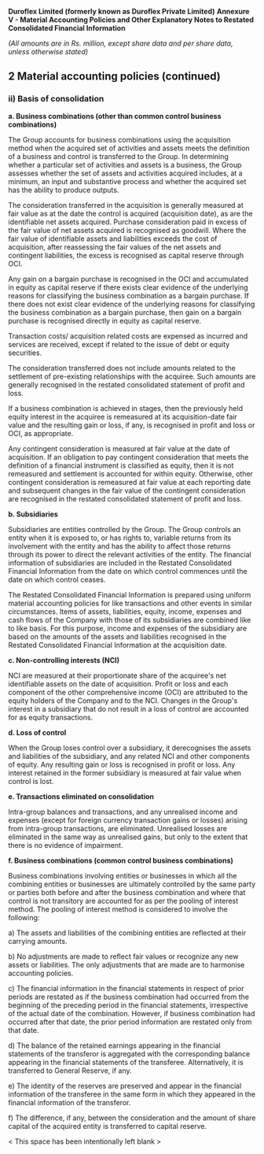 **Duroflex Limited (formerly known as Duroflex Private Limited)**
**Annexure V - Material Accounting Policies and Other Explanatory Notes to Restated Consolidated Financial Information**

*(All amounts are in Rs. million, except share data and per share data, unless otherwise stated)*

## 2 Material accounting policies (continued)

### ii) Basis of consolidation

**a. Business combinations (other than common control business combinations)**

The Group accounts for business combinations using the acquisition method when the acquired set of activities and assets meets the definition of a business and control is transferred to the Group. In determining whether a particular set of activities and assets is a business, the Group assesses whether the set of assets and activities acquired includes, at a minimum, an input and substantive process and whether the acquired set has the ability to produce outputs.

The consideration transferred in the acquisition is generally measured at fair value as at the date the control is acquired (acquisition date), as are the identifiable net assets acquired. Purchase consideration paid in excess of the fair value of net assets acquired is recognised as goodwill. Where the fair value of identifiable assets and liabilities exceeds the cost of acquisition, after reassessing the fair values of the net assets and contingent liabilities, the excess is recognised as capital reserve through OCI.

Any gain on a bargain purchase is recognised in the OCI and accumulated in equity as capital reserve if there exists clear evidence of the underlying reasons for classifying the business combination as a bargain purchase. If there does not exist clear evidence of the underlying reasons for classifying the business combination as a bargain purchase, then gain on a bargain purchase is recognised directly in equity as capital reserve.

Transaction costs/ acquisition related costs are expensed as incurred and services are received, except if related to the issue of debt or equity securities.

The consideration transferred does not include amounts related to the settlement of pre-existing relationships with the acquiree. Such amounts are generally recognised in the restated consolidated statement of profit and loss.

If a business combination is achieved in stages, then the previously held equity interest in the acquiree is remeasured at its acquisition-date fair value and the resulting gain or loss, if any, is recognised in profit and loss or OCI, as appropriate.

Any contingent consideration is measured at fair value at the date of acquisition. If an obligation to pay contingent consideration that meets the definition of a financial instrument is classified as equity, then it is not remeasured and settlement is accounted for within equity. Otherwise, other contingent consideration is remeasured at fair value at each reporting date and subsequent changes in the fair value of the contingent consideration are recognised in the restated consolidated statement of profit and loss.

**b. Subsidiaries**

Subsidiaries are entities controlled by the Group. The Group controls an entity when it is exposed to, or has rights to, variable returns from its involvement with the entity and has the ability to affect those returns through its power to direct the relevant activities of the entity. The financial information of subsidiaries are included in the Restated Consolidated Financial Information from the date on which control commences until the date on which control ceases.

The Restated Consolidated Financial Information is prepared using uniform material accounting policies for like transactions and other events in similar circumstances. Items of assets, liabilities, equity, income, expenses and cash flows of the Company with those of its subsidiaries are combined like to like basis. For this purpose, income and expenses of the subsidiary are based on the amounts of the assets and liabilities recognised in the Restated Consolidated Financial Information at the acquisition date.

**c. Non-controlling interests (NCI)**

NCI are measured at their proportionate share of the acquiree's net identifiable assets on the date of acquisition. Profit or loss and each component of the other comprehensive income (OCI) are attributed to the equity holders of the Company and to the NCI. Changes in the Group's interest in a subsidiary that do not result in a loss of control are accounted for as equity transactions.

**d. Loss of control**

When the Group loses control over a subsidiary, it derecognises the assets and liabilities of the subsidiary, and any related NCI and other components of equity. Any resulting gain or loss is recognised in profit or loss. Any interest retained in the former subsidiary is measured at fair value when control is lost.

**e. Transactions eliminated on consolidation**

Intra-group balances and transactions, and any unrealised income and expenses (except for foreign currency transaction gains or losses) arising from intra-group transactions, are eliminated. Unrealised losses are eliminated in the same way as unrealised gains, but only to the extent that there is no evidence of impairment.

**f. Business combinations (common control business combinations)**

Business combinations involving entities or businesses in which all the combining entities or businesses are ultimately controlled by the same party or parties both before and after the business combination and where that control is not transitory are accounted for as per the pooling of interest method. The pooling of interest method is considered to involve the following:

a) The assets and liabilities of the combining entities are reflected at their carrying amounts.

b) No adjustments are made to reflect fair values or recognize any new assets or liabilities. The only adjustments that are made are to harmonise accounting policies.

c) The financial information in the financial statements in respect of prior periods are restated as if the business combination had occurred from the beginning of the preceding period in the financial statements, irrespective of the actual date of the combination. However, if business combination had occurred after that date, the prior period information are restated only from that date.

d) The balance of the retained earnings appearing in the financial statements of the transferor is aggregated with the corresponding balance appearing in the financial statements of the transferee. Alternatively, it is transferred to General Reserve, if any.

e) The identity of the reserves are preserved and appear in the financial information of the transferee in the same form in which they appeared in the financial information of the transferor.

f) The difference, if any, between the consideration and the amount of share capital of the acquired entity is transferred to capital reserve.

< This space has been intentionally left blank >